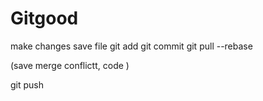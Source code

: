 # Gitgood


make changes
save file
git add
git commit
git pull --rebase

(save merge conflictt, code <file name>)

git push
